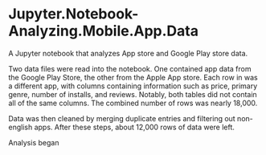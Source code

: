 # Jupyter.Notebook-Analyzing.Mobile.App.Data
A Jupyter notebook that analyzes App store and Google Play store data.

Two data files were read into the notebook. One contained app data from the Google Play Store, the other from the Apple App store. Each row in was a different app, with columns containing information such as price, primary genre, number of installs, and reviews. Notably, both tables did not contain all of the same columns. The combined number of rows was nearly 18,000.

Data was then cleaned by merging duplicate entries and filtering out non-english apps. After these steps, about 12,000 rows of data were left. 

Analysis began 

